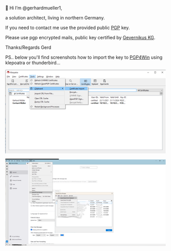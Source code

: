 👋 Hi I’m @gerhardmueller1, 

a solution architect, living in northern Germany. 

If you need to contact me use the provided public 
[PGP](.pgp/Gerhard_Mueller.asc) key.  

Please use pgp encrypted mails, public key certified by 
[Gevernikus KG](https://pgp.governikus.de/pgp/). 


Thanks/Regards
Gerd

PS.. below you'll find screenshots how to import the key to 
[PGP4Win](https://www.gpg4win.de/) using klepoatra or thunderbird...

![kleopatra how to](./images/kleopatra_import_pgp_key.png)

![thunderbird how to](./images/thunderbird_import_pgp_key.png)


<!---
gerhardmueller1/gerhardmueller1 is a ✨ special ✨ repository because its `README.md` (this file) appears on your GitHub profile.
You can click the Preview link to take a look at your changes.
--->
